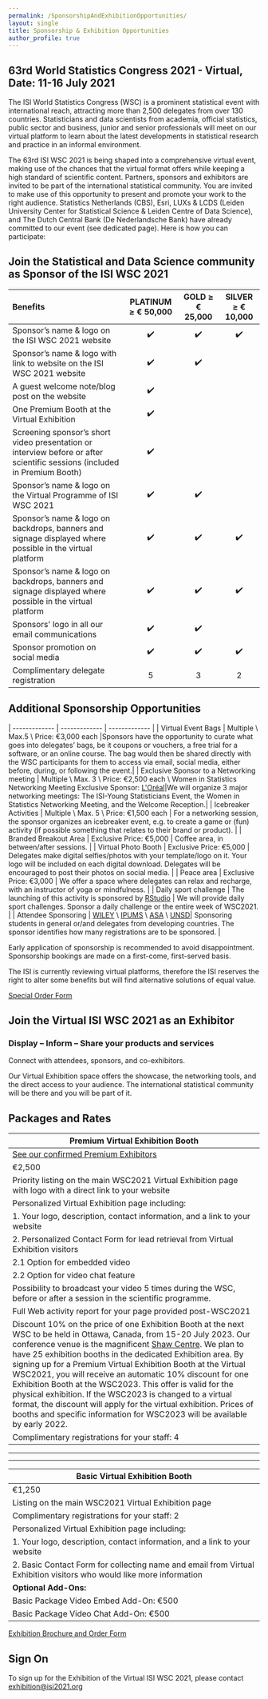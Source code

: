 ```yaml
---
permalink: /SponsorshipAndExhibitionOpportunities/
layout: single
title: Sponsorship & Exhibition Opportunities
author_profile: true
---
```


## 63rd World Statistics Congress 2021 - Virtual, Date: 11-16 July 2021

The ISI World Statistics Congress (WSC) is a prominent statistical event with international reach, attracting more than 2,500 delegates from over 130 countries. Statisticians and data scientists from academia, official statistics, public sector and business, junior and senior professionals will meet on our virtual platform to learn about the latest developments in statistical research and practice in an informal environment.

The 63rd ISI WSC 2021 is being shaped into a comprehensive virtual event, making use of the chances that the virtual format offers while keeping a high standard of scientific content. Partners, sponsors and exhibitors are invited to be part of the international statistical community. You are invited to make use of this opportunity to present and promote your work to the right audience. Statistics Netherlands (CBS), Esri, LUXs & LCDS (Leiden University Center for Statistical Science & Leiden Centre of Data Science), and The Dutch Central Bank (De Nederlandsche Bank) have already committed to our event (see dedicated page). Here is how you can participate:

## Join the Statistical and Data Science community as Sponsor of the ISI WSC 2021

| Benefits | PLATINUM ≥ € 50,000 | GOLD ≥ € 25,000 | SILVER ≥ € 10,000 |
| :------------- | :-------------: | :-------------: | :-------------: |
| Sponsor’s name & logo on the ISI WSC 2021 website | ✔️ | ✔️ | ✔️ |
| Sponsor’s name & logo with link to website on the ISI WSC 2021 website | ✔️ | ✔️ |  |
| A guest welcome note/blog post on the website | ✔️ | | |
| One Premium Booth at the Virtual Exhibition | ✔️ | | |
| Screening sponsor’s short video presentation or interview before or after scientific sessions (included in Premium Booth) | ✔️ | | |
| Sponsor’s name & logo on the Virtual Programme of ISI WSC 2021 | ✔️ | ✔️ | |
| Sponsor’s name & logo on backdrops, banners and signage displayed where possible in the virtual platform | ✔️ | ✔️ | ✔️ |
| Sponsor’s name & logo on backdrops, banners and signage displayed where possible in the virtual platform | ✔️ | ✔️ | ✔️ |
| Sponsors' logo in all our email communications | ✔️ | ✔️ | |
| Sponsor promotion on social media | ✔️ | ✔️ | ✔️ |
| Complimentary delegate registration | 5 | 3 | 2 |

## Additional Sponsorship Opportunities

| ------------- | ------------- | ------------- |
| Virtual Event Bags | Multiple \ Max.5 \ Price: €3,000 each |Sponsors have the opportunity to curate what goes into delegates’ bags, be it coupons or vouchers, a free trial for a software, or an online course. The bag would then be shared directly with the WSC participants for them to access via email, social media, either before, during, or following the event.|
| Exclusive Sponsor to a Networking meeting | Multiple \ Max. 3 \ Price: €2,500 each \ Women in Statistics Networking Meeting Exclusive Sponsor: [L'Oréal](https://www.loreal.com/en/group/about-loreal/)|We will organize 3 major networking meetings: The ISI-Young Statisticians Event, the Women in Statistics Networking Meeting, and the Welcome Reception.|
| Icebreaker Activities | Multiple \ Max. 5 \ Price: €1,500 each | For a networking session, the sponsor organizes an icebreaker event, e.g. to create a game or (fun) activity (if possible something that relates to their brand or product). |
| Branded Breakout Area | Exclusive Price: €5,000 | Coffee area, in between/after sessions. |
| Virtual Photo Booth | Exclusive Price: €5,000 | Delegates make digital selfies/photos with your template/logo on it. Your logo will be included on each digital download. Delegates will be encouraged to post their photos on social media. |
| Peace area | Exclusive Price: €3,000 | We offer a space where delegates can relax and recharge, with an instructor of yoga or mindfulness. |
| Daily sport challenge | The launching of this activity is  sponsored by [RStudio](https://www.rstudio.com/) | We will provide daily sport challenges. Sponsor a daily challenge or the entire week of WSC2021. |
| Attendee Sponsoring | [WILEY](https://www.wiley.com/en-gb) \ [IPUMS](https://www.ipums.org/) \ [ASA](https://www.amstat.org/) \ [UNSD](https://unstats.un.org/home/)| Sponsoring students in general or/and delegates from developing countries. The sponsor identifies how many registrations are to be sponsored. |

Early application of sponsorship is recommended to avoid disappointment. Sponsorship bookings are made on a first-come, first-served basis.

The ISI is currently reviewing virtual platforms, therefore the ISI reserves the right to alter some benefits but will find alternative solutions of equal value.

[Special Order Form](https://www.isi2021.org/media/documents/sponsorship-exhibition-booking-form.pdf)

## Join the Virtual ISI WSC 2021 as an Exhibitor

### Display – Inform – Share your products and services

Connect with attendees, sponsors, and co-exhibitors.

Our Virtual Exhibition space offers the showcase, the networking tools, and the direct access to your audience. The international statistical community will be there and you will be part of it.

## Packages and Rates

| Premium Virtual Exhibition Booth | 
| ------------- |
|[See our confirmed Premium Exhibitors](https://tcuwebodd.github.io/isi_cr2022/Exhibition/)|
| €2,500|
| Priority listing on the main WSC2021 Virtual Exhibition page with logo with a direct link to your website|
| Personalized Virtual Exhibition page including: |
| 1. Your logo, description, contact information, and a link to your website |
| 2. Personalized Contact Form for lead retrieval from Virtual Exhibition visitors |
|   2.1 Option for embedded video |
|   2.2 Option for video chat feature |
| Possibility to broadcast your video 5 times during the WSC, before or after a session in the scientific programme.|
| Full Web activity report for your page provided post-WSC2021|
| Discount 10% on the price of one Exhibition Booth at the next WSC to be held in Ottawa, Canada, from 15-20 July 2023. Our conference venue is the magnificent [Shaw Centre](https://www.shaw-centre.com/). We plan to have 25 exhibition booths in the dedicated Exhibition area. By signing up for a Premium Virtual Exhibition Booth at the Virtual WSC2021, you will receive an automatic 10% discount for one Exhibition Booth at the WSC2023. This offer is valid for the physical exhibition. If the WSC2023 is changed to a virtual format, the discount will apply for the virtual exhibition. Prices of booths and specific information for WSC2023 will be available by early 2022.|
| Complimentary registrations for your staff: 4|

---
---

| Basic Virtual Exhibition Booth | 
| ------------- |
| €1,250|
| Listing on the main WSC2021 Virtual Exhibition page|
| Complimentary registrations for your staff: 2|
| Personalized Virtual Exhibition page including: |
|     1. Your logo, description, contact information, and a link to your website |
|     2. Basic Contact Form for collecting name and email from Virtual Exhibition visitors who would like more information |
| **Optional Add-Ons:**|
| Basic Package Video Embed Add-On: €500|
| Basic Package Video Chat Add-On: €500|



[Exhibition Brochure and Order Form](https://www.isi2021.org/media/documents/exhibition-brochure.pdf)


## Sign On

To sign up for the Exhibition of the Virtual ISI WSC 2021, please contact exhibition@isi2021.org
